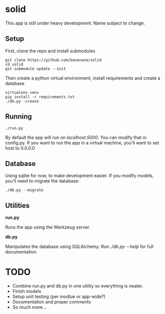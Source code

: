 # solid

This app is still under heavy development. Name subject to change.

## Setup

First, clone the repo and install submodules

    git clone https://github.com/bananana/solid
    cd solid
    git submodule update --init

Then create a python virtual environment, install requirements and create a database

    virtualenv venv
    pip install -r requirements.txt
    ./db.py -create

## Running

    ./run.py
    
By default the app will run on *localhost:5000*. You can modify that in config.py. If you want to run the app in a virtual machine, you'll want to set host to 0.0.0.0

## Database
Using sqlite for now, to make development easier. If you modify models, you'll need to migrate the database:

    ./db.py --migrate

## Utilities
**run.py**

Runs the app using the Werkzeug server.

**db.py**

Manipulates the database using SQLAlchemy. Run *./db.py --help* for full documentation.

# TODO
* Combine run.py and db.py in one utility so everything is neater.
* Finish models
* Setup unit testing (per modlue or app-wide?)
* Documentation and proper comments
* So much more...
